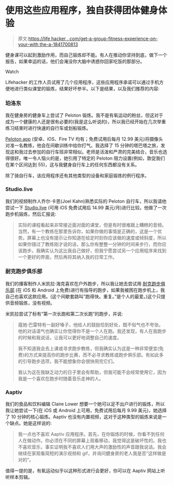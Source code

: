 # 使用这些应用程序，独自获得团体健身体验

> 原文:[https://life hacker . com/get-a-group-fitness-experience-on-your-with the-a-1841700813](https://lifehacker.com/get-a-group-fitness-experience-on-your-own-with-these-a-1841700813)

健身课可以起到激励作用，而自己锻炼却不能。有人在推动你坚持到底，做下一个报告，如果幸运的话，他们会淹没你大脑中诱惑你回家吃饭的那部分。

Watch

Lifehacker 的工作人员试用了几个应用程序，这些应用程序承诺可以通过手机方便地进行类似课堂的锻炼，结果好坏参半。以下是结果，以及我们推荐的内容:

### 珀洛东

我在健身房的健身车上尝试了 Peloton 锻炼。我不是有氧运动的粉丝，但这对于成为一个健康的人还是很有必要的(我是这么听说的)，所以我已经开始在几次举重练习结束时进行快速的自行车或划船锻炼。

[Peloton app](https://www.onepeloton.com/app) (安卓、iOS、Fire TV 均有；免费试用后每月 12.99 美元)将摄像头对准一名教练，他会在间歇训练中给你打气。我选择了 15 分钟的塔巴塔之旅，发现这和我过去参加的自行车班非常相似。老师是活泼和严肃的完美结合，音乐也选得很好。唯一令人恼火的是，她引用了特定的 Peloton 阻力设置(例如，敦促我们在某个区间达到 55)，这与我健身自行车上的任何东西都没有关系。

除了骑自行车，该应用程序还有其他类型的设备和家庭锻炼的例行程序。

### Studio.live

我们的视频制作人乔尔·卡恩(Joel Kahn)熟悉实际的 Peloton 自行车，所以我请他尝试一下 [Studio.live](https://studio.live/digital/) (可用 iOS 免费试用后 14.99 美元/月)进行比较。他做了一次跑步机锻炼，然后汇报说:

> 实际的课程看起来非常接近面对面的课堂，但是有时很难跟上糟糕的音频。当然，有一个教练在那里告诉你，如果你做的事情是正确的，这是一个优势。屏幕上也没有提示让你知道在给定时刻你应该做的速度或倾斜度，所以如果你错过了教练刚才说的话，那么你有整整一分钟的时间来步行，而你应该跑步。我确实认为这比我自己做好，但我宁愿尝试另一个应用程序来找到一个更好的界面，然后再将其纳入我的日常工作。

### 耐克跑步俱乐部

我们的播客制作人米凯拉·海克喜欢在户外跑步，所以我让她去尝试用 [耐克跑步俱乐部](https://www.nike.com/nrc-app) (在 iOS 和 Android 上免费)进行有指导的跑步，如果我被困在跑步机上，我自己也喜欢这款应用。(这个间歇套路叫“跑得快。重复。”是个人的最爱。)这个只提供音频锻炼，没有视频。

米凯拉尝试了标有“第一次长跑和第二次长跑”的跑步，并说:

> 蔻驰·巴雷特有一副好嗓子，他给人的鼓励恰到好处，既不俗气也不夸张。他的对话语气也确实让你觉得你不是一个人在跑。我还发现，有人在我跑步的时候和我说话，让我可以更好地调整自己的速度。
> 
> 我不知道我会去上课或寻求跑步教练，但我确实认为这是一种非常便宜(免费)的方式来提高你的跑步比赛，而不必寻求教练或跑步俱乐部。有如此多的引导跑步选项，我不能想象你会很快用完它们。
> 
> 我认为这在我缺乏动力的日子里会有帮助，但我可能不会经常使用它，因为我是一个喜欢在跑步时随着音乐走神的人。

### Aaptiv

我们的食品和饮料编辑 Claire Lower 想要一个她可以足不出户进行的锻炼，所以我让她尝试一下(在 iOS 或 Android 上可用，免费试用后每月 9.99 美元)，她选择了 10 分钟的核心锻炼。Aaptiv 也没有内置视频，这对于这种类型的锻炼来说是一个缺点。她是这样说的:

> 我一点也不喜欢 Aaptiv 应用程序。首先，在你锻炼的时候，你看不到任何人在做动作。你必须在不同的屏幕上观看移动，我觉得这是破坏性的。我也不喜欢音乐，事实证明我不喜欢人们用大声的激励性的声音跟我说话。我会继续在家观看简短的演示视频和 gif，并询问健身房的老人我是否“这样做是对的”。

值得一提的是，有氧运动似乎以这种形式进行会更好，你可以在 Aaptiv 网站上听听样本剪辑。